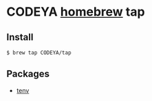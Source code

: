 # CODEYA [homebrew](https://brew.sh/) tap

## Install

```bash
$ brew tap CODEYA/tap
```

## Packages

- [tenv](https://github.com/CODEYA/homebrew-tenv)
